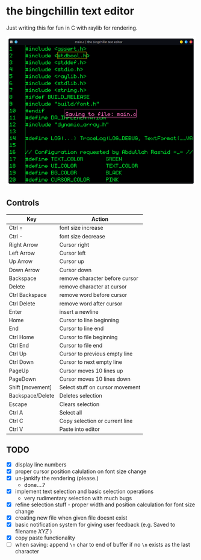 # the bingchillin text editor

Just writing this for fun in C with raylib for rendering.

![image](screenshot.png)

## Controls


|Key             |Action                         |
|----------------|-------------------------------|
|Ctrl =          |font size increase             |
|Ctrl -          |font size decrease             |
|Right Arrow     |Cursor right                   |
|Left Arrow      |Cursor left                    |
|Up Arrow        |Cursor up                      |
|Down Arrow      |Cursor down                    |
|Backspace       |remove character before cursor |
|Delete          |remove character at cursor     |
|Ctrl Backspace  |remove word before cursor      |
|Ctrl Delete     |remove word after cursor       |
|Enter           |insert a newline               |
|Home            |Cursor to line beginning       |
|End             |Cursor to line end             |
|Ctrl Home       |Cursor to file beginning       |
|Ctrl End        |Cursor to file end             |
|Ctrl Up         |Cursor to previous empty line  |
|Ctrl Down       |Cursor to next empty line      |
|PageUp          |Cursor moves 10 lines up       |
|PageDown        |Cursor moves 10 lines down     |
|Shift \[movement]|Select stuff on cursor movement|
|Backspace/Delete|Deletes selection              |
|Escape          |Clears selection               |
|Ctrl A          |Select all                     |
|Ctrl C          |Copy selection or current line |
|Ctrl V          |Paste into editor              |

## TODO

- [x] display line numbers
- [x] proper cursor position calulation on font size change
- [x] un-jankify the rendering (please.)
  - done....?
- [x] implement text selection and basic selection operations
  - very rudimentary selection with much bugs
- [x] refine selection stuff - proper width and position calculation for font size
  change
- [x] creating new file when given file doesnt exist
- [x] basic notification system for giving user feedback (e.g. Saved to filename *XYZ*
  )
- [x] copy paste functionality
- [ ] when saving: append `\n` char to end of buffer if no `\n` exists as the last
  character
